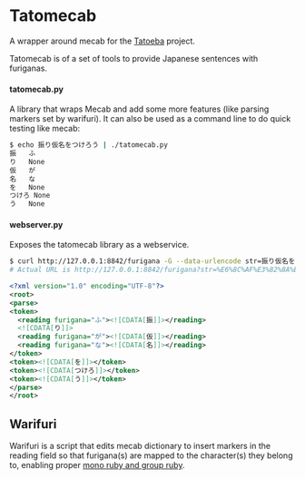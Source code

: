 # Tatomecab
A wrapper around mecab for the [Tatoeba](https://tatoeba.org/) project.

Tatomecab is of a set of tools to provide Japanese sentences with furiganas.

#### tatomecab.py

A library that wraps Mecab and add some more features
(like parsing markers set by warifuri). It can also be
used as a command line to do quick testing like mecab:
```sh
$ echo 振り仮名をつけろう | ./tatomecab.py
振	ふ
り	None
仮	が
名	な
を	None
つけろ	None
う	None
```

#### webserver.py

Exposes the tatomecab library as a webservice.

```sh
$ curl http://127.0.0.1:8842/furigana -G --data-urlencode str=振り仮名をつけろう
# Actual URL is http://127.0.0.1:8842/furigana?str=%E6%8C%AF%E3%82%8A%E4%BB%AE%E5%90%8D%E3%82%92%E3%81%A4%E3%81%91%E3%82%8D%E3%81%86
```

```xml
<?xml version="1.0" encoding="UTF-8"?>
<root>
<parse>
<token>
  <reading furigana="ふ"><![CDATA[振]]></reading>
  <![CDATA[り]]>
  <reading furigana="が"><![CDATA[仮]]></reading>
  <reading furigana="な"><![CDATA[名]]></reading>
</token>
<token><![CDATA[を]]></token>
<token><![CDATA[つけろ]]></token>
<token><![CDATA[う]]></token>
</parse>
</root>
```

## Warifuri
Warifuri is a script that edits mecab dictionary to insert markers in the
reading field so that furigana(s) are mapped to the character(s) they belong
to, enabling proper [mono ruby and group ruby](https://ja.wikipedia.org/wiki/%E3%83%AB%E3%83%93#.E3.82.B0.E3.83.AB.E3.83.BC.E3.83.97.E3.83.AB.E3.83.93.E3.81.A8.E3.83.A2.E3.83.8E.E3.83.AB.E3.83.93).
